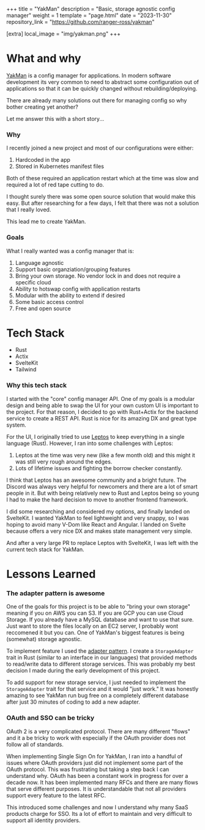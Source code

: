 +++
title = "YakMan"
description = "Basic, storage agnostic config manager"
weight = 1
template = "page.html"
date = "2023-11-30"
repository_link = "https://github.com/ranger-ross/yakman"

[extra]
local_image = "img/yakman.png"
+++

# What and why

[YakMan](https://github.com/ranger-ross/nihongo-stats) is a config manager for applications. In modern software development its very common to need to abstract some configuration out of applications so that it can be quickly changed without rebuilding/deploying. 

There are already many solutions out there for managing config so why bother creating yet another?

Let me answer this with a short story...

### Why

I recently joined a new project and most of our configurations were either:
1. Hardcoded in the app
2. Stored in Kubernetes manifest files

Both of these required an application restart which at the time was slow and required a lot of red tape cutting to do.

I thought surely there was some open source solution that would make this easy. But after researching for a few days, I felt that there was not a solution that I really loved. 

This lead me to create YakMan.

### Goals

What I really wanted was a config manager that is:

1. Language agnostic
2. Support basic organziation/grouping features
3. Bring your own storage. No vendor lock in and does not require a specific cloud
4. Ability to hotswap config with application restarts
5. Modular with the ability to extend if desired 
6. Some basic access control
7. Free and open source


# Tech Stack

- Rust 
- Actix
- SvelteKit
- Tailwind

### Why this tech stack

I started with the "core" config manager API. One of my goals is a modular design and being able to swap the UI for your own custom UI is important to the project. For that reason, I decided to go with Rust+Actix for the backend service to create a REST API. Rust is nice for its amazing DX and great type system.

For the UI, I originally tried to use [Leptos](https://leptos.dev/) to keep everything in a single language (Rust). However, I ran into some challenges with Leptos:

1. Leptos at the time was very new (like a few month old) and this might it was still very rough around the edges.
2. Lots of lifetime issues and fighting the borrow checker constantly. 

I think that Leptos has an awesome community and a bright future. The Discord was always very helpful for newcomers and there are a lot of smart people in it.
But with being relatively new to Rust and Leptos being so young I had to make the hard decision to move to another frontend framework.

I did some researching and considered my options, and finally landed on SvelteKit. I wanted YakMan to feel lightweight and very snappy, so I was hoping to avoid many V-Dom like React and Angular. I landed on Svelte because offers a very nice DX and makes state management very simple.

And after a very large PR to replace Leptos with SvelteKit, I was left with the current tech stack for YakMan.


# Lessons Learned

### The adapter pattern is awesome

One of the goals for this project is to be able to "bring your own storage" meaning if you on AWS you can S3. If you are GCP you can use Cloud Storage. If you already have a MySQL database and want to use that sure. Just want to store the files locally on an EC2 server, I probably wont reccomened it but you can. One of YakMan's biggest features is being (somewhat) storage agnostic.

To implement feature I used the [adapter pattern](https://en.wikipedia.org/wiki/Adapter_pattern). I create a `StorageAdapter` trait in Rust (similar to an interface in our languages) that provided methods to read/write data to different storage services. This was probably my best decision I made during the early development of this project.

To add support for new storage service, I just needed to implement the `StorageAdapter` trait for that service and it would "just work." It was honestly amazing to see YakMan run bug free on a completely different database after just 30 minutes of coding to add a new adapter.

### OAuth and SSO can be tricky

OAuth 2 is a very complicated protocol. There are many different "flows" and it a be tricky to work with especially if the OAuth provider does not follow all of standards. 

When implementing Single Sign On for YakMan, I ran into a handful of issues where OAuth providers just did not implement some part of the OAuth protocol. This was frustrating but taking a step back I can understand why. OAuth has been a constant work in progress for over a decade now. It has been implemented many RFCs and there are many flows that serve different purposes. It is understandable that not all providers support every feature to the latest RFC.

This introduced some challenges and now I understand why many SaaS products charge for SSO. Its a lot of effort to maintain and very difficult to support all identity providers.

